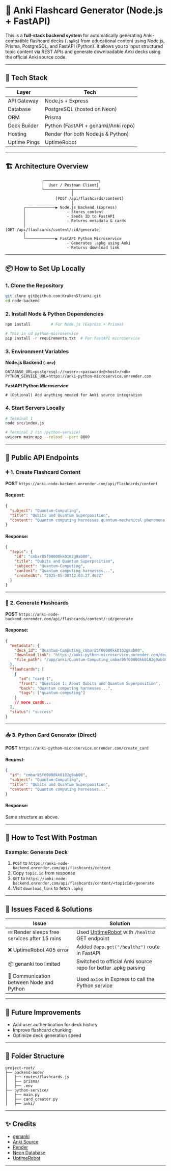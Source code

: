 # 🧠 Anki Flashcard Generator (Node.js + FastAPI)

This is a **full-stack backend system** for automatically generating Anki-compatible flashcard decks (`.apkg`) from educational content using Node.js, Prisma, PostgreSQL, and FastAPI (Python). It allows you to input structured topic content via REST APIs and generate downloadable Anki decks using the official Anki source code.

---

## 🚀 Tech Stack

| Layer        | Tech                                 |
| ------------ | ------------------------------------ |
| API Gateway  | Node.js + Express                    |
| Database     | PostgreSQL (hosted on Neon)          |
| ORM          | Prisma                               |
| Deck Builder | Python (FastAPI + genanki/Anki repo) |
| Hosting      | Render (for both Node.js & Python)   |
| Uptime Pings | UptimeRobot                          |

---

## 🏗️ Architecture Overview

```
                ┌────────────────────────┐
                │  User / Postman Client│
                └────────────┬───────────┘
                             │
                      [POST /api/flashcards/content]
                             │
        ┌─────────────▶ Node.js Backend (Express)
        │                  - Stores content
        │                  - Sends ID to FastAPI
        │                  - Returns metadata & cards
        │
[GET /api/flashcards/content/:id/generate]
        │
        └─────────────▶ FastAPI Python Microservice
                           - Generates .apkg using Anki
                           - Returns download link

```

---

## 📦 How to Set Up Locally

### 1. Clone the Repository

```bash
git clone git@github.com:Kraken57/anki.git
cd node-backend
```

### 2. Install Node & Python Dependencies

```bash
npm install         # For Node.js (Express + Prisma)

# This in cd python-microservice
pip install -r requirements.txt  # For FastAPI microservice
```

### 3. Environment Variables

**Node.js Backend (`.env`)**

```
DATABASE_URL=postgresql://<user>:<password>@<host>/<db>
PYTHON_SERVICE_URL=https://anki-python-microservice.onrender.com
```

**FastAPI Python Microservice**

```
# (Optional) Add anything needed for Anki source integration
```

### 4. Start Servers Locally

```bash
# Terminal 1
node src/index.js

# Terminal 2 (in /python-service)
uvicorn main:app --reload --port 8080
```

---

## 🔌 Public API Endpoints

### ➕ 1. Create Flashcard Content

**POST** `https://anki-node-backend.onrender.com/api/flashcards/content`

#### Request:

```json
{
  "subject": "Quantum-Computing",
  "title": "Qubits and Quantum Superposition",
  "content": "Quantum computing harnesses quantum-mechanical phenomena to perform calculations..."
}
```

#### Response:

```json
{
  "topic": {
    "id": "cmbar85f00000kk0102g9ab00",
    "title": "Qubits and Quantum Superposition",
    "subject": "Quantum-Computing",
    "content": "Quantum computing harnesses...",
    "createdAt": "2025-05-30T12:03:27.467Z"
  }
}
```

---

### 🎴 2. Generate Flashcards

**POST** `https://anki-node-backend.onrender.com/api/flashcards/content/:id/generate`

#### Response:

```json
{
  "metadata": {
    "deck_id": "Quantum-Computing_cmbar85f00000kk0102g9ab00",
    "download_link": "https://anki-python-microservice.onrender.com/download/Quantum-Computing_cmbar85f00000kk0102g9ab00",
    "file_path": "/app/anki/Quantum-Computing_cmbar85f00000kk0102g9ab00.apkg"
  },
  "flashcards": [
    {
      "id": "card_1",
      "front": "Question 1: About Qubits and Quantum Superposition",
      "back": "Quantum computing harnesses...",
      "tags": ["quantum-computing"]
    }
    // more cards...
  ],
  "status": "success"
}
```

---

### 📥 3. Python Card Generator (Direct)

**POST** `https://anki-python-microservice.onrender.com/create_card`

#### Request:

```json
{
  "id": "cmbar85f00000kk0102g9ab00",
  "subject": "Quantum-Computing",
  "title": "Qubits and Quantum Superposition",
  "content": "Quantum computing harnesses..."
}
```

#### Response:

Same structure as above.

---

## 🧪 How to Test With Postman

### Example: Generate Deck

1. `POST` to `https://anki-node-backend.onrender.com/api/flashcards/content`
2. Copy `topic.id` from response
3. `GET` to `https://anki-node-backend.onrender.com/api/flashcards/content/<topicId>/generate`
4. Visit `download_link` to fetch `.apkg`

---

## 🧱 Issues Faced & Solutions

| Issue                                        | Solution                                                                 |
| -------------------------------------------- | ------------------------------------------------------------------------ |
| 💤 Render sleeps free services after 15 mins | Used [UptimeRobot](https://uptimerobot.com) with `/healthz` GET endpoint |
| ❌ UptimeRobot 405 error                      | Added `@app.get("/healthz")` route in FastAPI                            |
| 📦 genanki too limited                       | Switched to official Anki source repo for better .apkg parsing           |
| 🐍 Communication between Node and Python     | Used `axios` in Express to call the Python service                       |

---

## 📝 Future Improvements

* Add user authentication for deck history
* Improve flashcard chunking
* Optimize deck generation speed

---

## 📂 Folder Structure

```
project-root/
├── backend-node/
│   ├── routes/flashcards.js
│   ├── prisma/
│   ├── .env
├── python-service/
│   ├── main.py
│   ├── card_creator.py
│   ├── anki/
```

---

## ✨ Credits

* [genanki](https://github.com/kerrickstaley/genanki)
* [Anki Source](https://github.com/ankitects/anki)
* [Render](https://render.com)
* [Neon Database](https://neon.tech)
* [UptimeRobot](https://uptimerobot.com)

---

